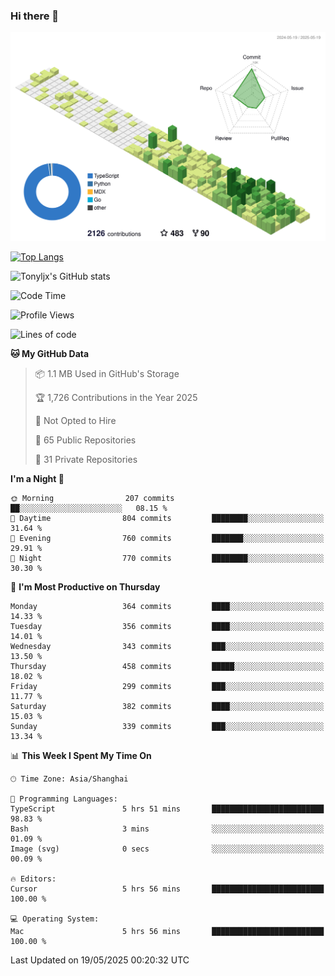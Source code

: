 ### Hi there 👋

![](./profile-3d-contrib/profile-green-animate.svg)

 

[![Top Langs](https://github-readme-stats.vercel.app/api/top-langs/?username=tonyljx)](https://github.com/anuraghazra/github-readme-stats)

![Tonyljx's GitHub stats](https://github-readme-stats.vercel.app/api?username=tonyljx&theme=default&show_icons=true)

 

<!--START_SECTION:waka-->
![Code Time](http://img.shields.io/badge/Code%20Time-1%2C314%20hrs-blue)

![Profile Views](http://img.shields.io/badge/Profile%20Views-6-blue)

![Lines of code](https://img.shields.io/badge/From%20Hello%20World%20I%27ve%20Written-1.3%20million%20lines%20of%20code-blue)

**🐱 My GitHub Data** 

> 📦 1.1 MB Used in GitHub's Storage 
 > 
> 🏆 1,726 Contributions in the Year 2025
 > 
> 🚫 Not Opted to Hire
 > 
> 📜 65 Public Repositories 
 > 
> 🔑 31 Private Repositories 
 > 
**I'm a Night 🦉** 

```text
🌞 Morning                207 commits         ██░░░░░░░░░░░░░░░░░░░░░░░   08.15 % 
🌆 Daytime                804 commits         ████████░░░░░░░░░░░░░░░░░   31.64 % 
🌃 Evening                760 commits         ███████░░░░░░░░░░░░░░░░░░   29.91 % 
🌙 Night                  770 commits         ████████░░░░░░░░░░░░░░░░░   30.30 % 
```
📅 **I'm Most Productive on Thursday** 

```text
Monday                   364 commits         ████░░░░░░░░░░░░░░░░░░░░░   14.33 % 
Tuesday                  356 commits         ████░░░░░░░░░░░░░░░░░░░░░   14.01 % 
Wednesday                343 commits         ███░░░░░░░░░░░░░░░░░░░░░░   13.50 % 
Thursday                 458 commits         █████░░░░░░░░░░░░░░░░░░░░   18.02 % 
Friday                   299 commits         ███░░░░░░░░░░░░░░░░░░░░░░   11.77 % 
Saturday                 382 commits         ████░░░░░░░░░░░░░░░░░░░░░   15.03 % 
Sunday                   339 commits         ███░░░░░░░░░░░░░░░░░░░░░░   13.34 % 
```


📊 **This Week I Spent My Time On** 

```text
🕑︎ Time Zone: Asia/Shanghai

💬 Programming Languages: 
TypeScript               5 hrs 51 mins       █████████████████████████   98.83 % 
Bash                     3 mins              ░░░░░░░░░░░░░░░░░░░░░░░░░   01.09 % 
Image (svg)              0 secs              ░░░░░░░░░░░░░░░░░░░░░░░░░   00.09 % 

🔥 Editors: 
Cursor                   5 hrs 56 mins       █████████████████████████   100.00 % 

💻 Operating System: 
Mac                      5 hrs 56 mins       █████████████████████████   100.00 % 
```


 Last Updated on 19/05/2025 00:20:32 UTC
<!--END_SECTION:waka-->
